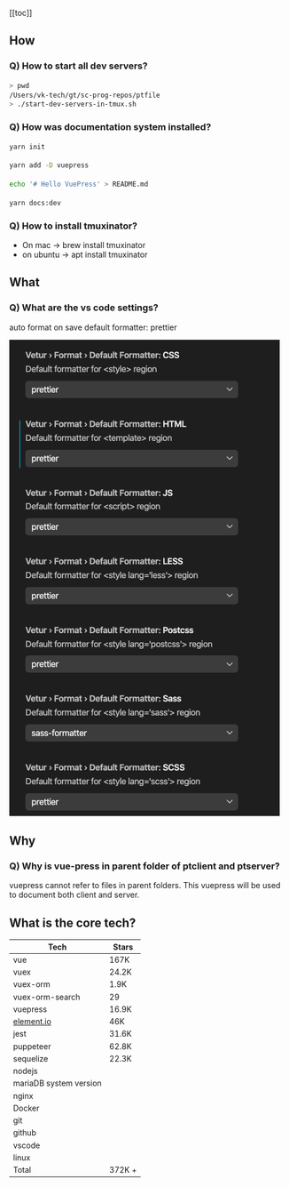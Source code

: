 [[toc]]

## How

### Q) How to start all dev servers?

```bash
> pwd
/Users/vk-tech/gt/sc-prog-repos/ptfile
> ./start-dev-servers-in-tmux.sh
```

### Q) How was documentation system installed?

```bash
yarn init

yarn add -D vuepress

echo '# Hello VuePress' > README.md

yarn docs:dev
```

### Q) How to install tmuxinator?

- On mac -> brew install tmuxinator
- on ubuntu -> apt install tmuxinator

## What

### Q) What are the vs code settings?

auto format on save
default formatter: prettier

![Formatter setting](./big-picture/images/misc/default-formatter.png)

## Why

### Q) Why is vue-press in parent folder of ptclient and ptserver?

vuepress cannot refer to files in parent folders. This vuepress will be used to document both client and server.

## What is the core tech?

| Tech                                             | Stars  |
| ------------------------------------------------ | ------ |
| vue                                              | 167K   |
| vuex                                             | 24.2K  |
| vuex-orm                                         | 1.9K   |
| vuex-orm-search                                  | 29     |
| vuepress                                         | 16.9K  |
| [element.io](https://github.com/ElemeFE/element) | 46K    |
| jest                                             | 31.6K  |
| puppeteer                                        | 62.8K  |
| sequelize                                        | 22.3K  |
| nodejs                                           |        |
| mariaDB system version                           |        |
| nginx                                            |        |
| Docker                                           |        |
| git                                              |        |
| github                                           |        |
| vscode                                           |        |
| linux                                            |        |
| Total                                            | 372K + |
